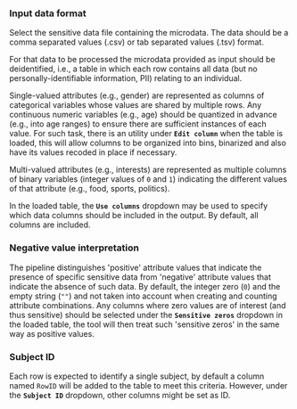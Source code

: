 ### Input data format

Select the sensitive data file containing the microdata. The data should be a comma separated values (.csv) or tab separated values (.tsv) format.

For that data to be processed the microdata provided as input should be deidentified, i.e., a table in which each row contains all data (but no personally-identifiable information, PII) relating to an individual.

Single-valued attributes (e.g., gender) are represented as columns of categorical variables whose values are shared by multiple rows. Any continuous numeric variables (e.g., age) should be quantized in advance (e.g., into age ranges) to ensure there are sufficient instances of each value. For such task, there is an utility under **`Edit column`** when the table is loaded, this will allow columns to be organized into bins, binarized and also have its values recoded in place if necessary.

Multi-valued attributes (e.g., interests) are represented as multiple columns of binary variables (integer values of `0` and `1`) indicating the different values of that attribute (e.g., food, sports, politics).

In the loaded table, the **`Use columns`** dropdown may be used to specify which data columns should be included in the output. By default, all columns are included.

### Negative value interpretation

The pipeline distinguishes 'positive' attribute values that indicate the presence of specific sensitive data from 'negative' attribute values that indicate the absence of such data. By default, the integer zero (`0`) and the empty string (`""`) and not taken into account when creating and counting attribute combinations. Any columns where zero values are of interest (and thus sensitive) should be selected under the **`Sensitive zeros`** dropdown in the loaded table, the tool will then treat such 'sensitive zeros' in the same way as positive values.

### Subject ID

Each row is expected to identify a single subject, by default a column named `RowID` will be added to the table to meet this criteria. However, under the **`Subject ID`** dropdown, other columns might be set as ID.
